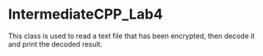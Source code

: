 # IntermediateCPP_Lab4
This class is used to read a text file that has been encrypted, then decode it and print the decoded result.